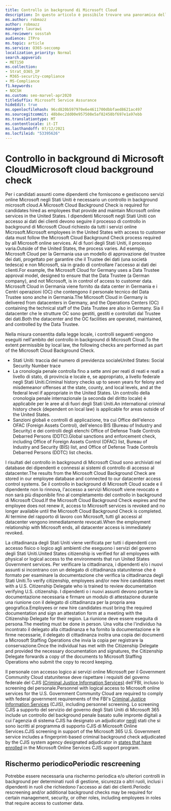 ```yaml
---
title: Controllo in background di Microsoft Cloud
description: In questo articolo è possibile trovare una panoramica delle procedure di screening del personale Microsoft per Microsoft 365.
ms.author: robmazz
author: robmazz
manager: laurawi
ms.reviewer: sosstah
audience: ITPro
ms.topic: article
ms.service: O365-seccomp
localization_priority: Normal
search.appverid:
- MET150
ms.collection:
- Strat_O365_IP
- M365-security-compliance
- MS-Compliance
f1.keywords:
- NOCSH
ms.custom: seo-marvel-apr2020
titleSuffix: Microsoft Service Assurance
hideEdit: true
ms.openlocfilehash: 96cd820b597970e6e4611700dbbfaed8621ac497
ms.sourcegitcommit: 48b8ec2dd00e957508e5af82458bf697e1a97ebb
ms.translationtype: MT
ms.contentlocale: it-IT
ms.lasthandoff: 07/12/2021
ms.locfileid: "53395626"
---
```

# <a name="microsoft-cloud-background-check"></a><span data-ttu-id="9383c-103">Controllo in background di Microsoft Cloud</span><span class="sxs-lookup"><span data-stu-id="9383c-103">Microsoft cloud background check</span></span>

<span data-ttu-id="9383c-104">Per i candidati assunti come dipendenti che forniscono e gestiscono servizi online Microsoft negli Stati Uniti è necessario un controllo in background microsoft cloud.</span><span class="sxs-lookup"><span data-stu-id="9383c-104">A Microsoft Cloud Background Check is required for candidates hired as employees that provide and maintain Microsoft online services in the United States.</span></span> <span data-ttu-id="9383c-105">I dipendenti Microsoft negli Stati Uniti con accesso ai dati dei clienti devono seguire il processo di controllo in background di Microsoft Cloud richiesto da tutti i servizi online Microsoft.</span><span class="sxs-lookup"><span data-stu-id="9383c-105">Microsoft employees in the United States with access to customer data must follow the Microsoft Cloud Background Check process required by all Microsoft online services.</span></span> <span data-ttu-id="9383c-106">Al di fuori degli Stati Uniti, il processo varia.</span><span class="sxs-lookup"><span data-stu-id="9383c-106">Outside of the United States, the process varies.</span></span> <span data-ttu-id="9383c-107">Ad esempio, Microsoft Cloud per la Germania usa un modello di approvazione del trustee dei dati, progettato per garantire che il Trustee dei dati (una società tedesca) e non Microsoft, sia in grado di controllare l'accesso ai dati dei clienti.</span><span class="sxs-lookup"><span data-stu-id="9383c-107">For example, the Microsoft Cloud for Germany uses a Data Trustee approval model, designed to ensure that the Data Trustee (a German company), and not Microsoft, is in control of access to customer data.</span></span> <span data-ttu-id="9383c-108">Microsoft Cloud in Germania viene fornito da data center in Germania e i Centri operazioni (OC) che contengono il personale tecnico del Data Trustee sono anche in Germania.</span><span class="sxs-lookup"><span data-stu-id="9383c-108">The Microsoft Cloud in Germany is delivered from datacenters in Germany, and the Operations Centers (OC) containing the technical staff of the Data Trustee are also in Germany.</span></span> <span data-ttu-id="9383c-109">Sia il datacenter che le strutture OC sono gestiti, gestiti e controllati dal Trustee dei dati.</span><span class="sxs-lookup"><span data-stu-id="9383c-109">Both the datacenter and the OC facilities are operated, maintained, and controlled by the Data Trustee.</span></span>

<span data-ttu-id="9383c-110">Nella misura consentita dalla legge locale, i controlli seguenti vengono eseguiti nell'ambito del controllo in background di Microsoft Cloud.</span><span class="sxs-lookup"><span data-stu-id="9383c-110">To the extent permissible by local law, the following checks are performed as part of the Microsoft Cloud Background Check.</span></span>

- <span data-ttu-id="9383c-111">Stati Uniti: traccia del numero di previdenza sociale</span><span class="sxs-lookup"><span data-stu-id="9383c-111">United States: Social Security Number trace</span></span>
- <span data-ttu-id="9383c-112">La cronologia penale controlla fino a sette anni per reati di reati e reati a livello di stato, di provincia e locale e, se appropriato, a livello federale negli Stati Uniti.</span><span class="sxs-lookup"><span data-stu-id="9383c-112">Criminal history checks up to seven years for felony and misdemeanor offenses at the state, county, and local levels, and at the federal level if appropriate in the United States.</span></span> <span data-ttu-id="9383c-113">Un controllo della cronologia penale internazionale (a seconda del diritto locale) è applicabile per le aree al di fuori degli Stati Uniti.</span><span class="sxs-lookup"><span data-stu-id="9383c-113">An international criminal history check (dependent on local law) is applicable for areas outside of the United States.</span></span>
- <span data-ttu-id="9383c-114">Sanzioni globali e controlli di applicazione, tra cui Office dell'elenco OFAC (Foreign Assets Control), dell'elenco BIS (Bureau of Industry and Security) e dei controlli degli elenchi Office of Defense Trade Controls Debarred Persons (DDTC).</span><span class="sxs-lookup"><span data-stu-id="9383c-114">Global sanctions and enforcement check, including Office of Foreign Assets Control (OFAC) list, Bureau of Industry and Security (BIS) list, and Office of Defense Trade Controls Debarred Persons (DDTC) list checks.</span></span>

<span data-ttu-id="9383c-115">I risultati del controllo in background di Microsoft Cloud sono archiviati nel database dei dipendenti e connessi ai sistemi di controllo di accesso al datacenter.</span><span class="sxs-lookup"><span data-stu-id="9383c-115">The results from the Microsoft Cloud Background Check are stored in our employee database and connected to our datacenter access control systems.</span></span> <span data-ttu-id="9383c-116">Se il controllo in background di Microsoft Cloud scade e il dipendente non lo rinnova, l'accesso a servizi Microsoft viene revocato e non sarà più disponibile fino al completamento del controllo in background di Microsoft Cloud.</span><span class="sxs-lookup"><span data-stu-id="9383c-116">If the Microsoft Cloud Background Check expires and the employee does not renew it, access to Microsoft services is revoked and no longer available until the Microsoft Cloud Background Check is completed.</span></span> <span data-ttu-id="9383c-117">Al termine del rapporto di lavoro con Microsoft, tutti gli accessi al datacenter vengono immediatamente revocati.</span><span class="sxs-lookup"><span data-stu-id="9383c-117">When the employment relationship with Microsoft ends, all datacenter access is immediately revoked.</span></span>

<span data-ttu-id="9383c-118">La cittadinanza degli Stati Uniti viene verificata per tutti i dipendenti con accesso fisico o logico agli ambienti che eseguono i servizi del governo degli Stati Uniti.</span><span class="sxs-lookup"><span data-stu-id="9383c-118">United States citizenship is verified for all employees with physical or logical access to the environments that run United States Government services.</span></span> <span data-ttu-id="9383c-119">Per verificare la cittadinanza, i dipendenti e/o i nuovi assunti si incontrano con un delegato di cittadinanza statunitense che è formato per esaminare la documentazione che verifica la cittadinanza degli Stati Uniti.</span><span class="sxs-lookup"><span data-stu-id="9383c-119">To verify citizenship, employees and/or new hire candidates meet with a U.S. Citizenship Delegate who is trained to review documentation verifying U.S. citizenship.</span></span> <span data-ttu-id="9383c-120">I dipendenti o i nuovi assunti devono portare la documentazione necessaria e firmare un modulo di attestazione durante una riunione con il delegato di cittadinanza per la propria area geografica.</span><span class="sxs-lookup"><span data-stu-id="9383c-120">Employees or new hire candidates must bring the required documentation and sign an attestation form at a meeting with the Citizenship Delegate for their region.</span></span> <span data-ttu-id="9383c-121">La riunione deve essere eseguita di persona.</span><span class="sxs-lookup"><span data-stu-id="9383c-121">The meeting must be done in person.</span></span> <span data-ttu-id="9383c-122">Una volta che l'individuo ha incontrato il delegato alla cittadinanza e ha fornito la documentazione e le firme necessarie, il delegato di cittadinanza inoltra una copia dei documenti a Microsoft Staffing Operations che invia la copia per registrare la conservazione.</span><span class="sxs-lookup"><span data-stu-id="9383c-122">Once the individual has met with the Citizenship Delegate and provided the necessary documentation and signatures, the Citizenship Delegate forwards a copy of the documents to Microsoft Staffing Operations who submit the copy to record keeping.</span></span>

<span data-ttu-id="9383c-123">Il personale con accesso logico ai servizi online Microsoft per il Government Community Cloud statunitense deve rispettare i requisiti del governo federale del CJIS [(Criminal Justice Information Services)](https://www.fbi.gov/services/cjis) dell'FBI, incluso lo screening del personale.</span><span class="sxs-lookup"><span data-stu-id="9383c-123">Personnel with logical access to Microsoft online services for the U.S. Government Community Cloud are required to comply with federal government requirements of the FBI's [Criminal Justice Information Services](https://www.fbi.gov/services/cjis) (CJIS), including personnel screening.</span></span> <span data-ttu-id="9383c-124">Lo screening CJIS a supporto del servizio del governo degli Stati Uniti di Microsoft 365 include un controllo del background penale basato sulle impronte digitali a cui l'agenzia di sistema CJIS ha designato un adjudicator [negli](https://blogs.office.com/2013/10/23/california-and-microsoft-sign-cjis-security-policy-agreement/) stati che si sono iscritti al programma di supporto CJIS di Microsoft Online Services.</span><span class="sxs-lookup"><span data-stu-id="9383c-124">CJIS screening in support of the Microsoft 365 U.S. Government service includes a fingerprint-based criminal background check adjudicated by the CJIS system agency designated adjudicator in [states that have enrolled](https://blogs.office.com/2013/10/23/california-and-microsoft-sign-cjis-security-policy-agreement/) in the Microsoft Online Services CJIS support program.</span></span>

## <a name="periodic-rescreening"></a><span data-ttu-id="9383c-125">Rischermo periodico</span><span class="sxs-lookup"><span data-stu-id="9383c-125">Periodic rescreening</span></span>

<span data-ttu-id="9383c-126">Potrebbe essere necessaria una rischermo periodica e/o ulteriori controlli in background per determinati ruoli di gestione, sicurezza o altri ruoli, inclusi i dipendenti in ruoli che richiedono l'accesso ai dati dei clienti.</span><span class="sxs-lookup"><span data-stu-id="9383c-126">Periodic rescreening and/or additional background checks may be required for certain management, security, or other roles, including employees in roles that require access to customer data.</span></span>